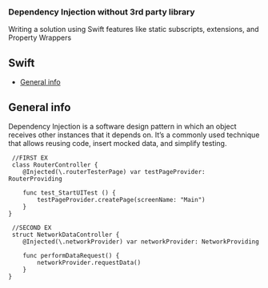 ### Dependency Injection without 3rd party library
Writing a solution using Swift features like static subscripts, extensions, and Property Wrappers

## Swift
* [General info](#general-info)

## General info
Dependency Injection is a software design pattern in which an object receives other instances that it depends on.
It’s a commonly used technique that allows reusing code, insert mocked data, and simplify testing.
	
	
```
 //FIRST EX
 class RouterController {
    @Injected(\.routerTesterPage) var testPageProvider: RouterProviding
    
    func test_StartUITest () {
        testPageProvider.createPage(screenName: "Main")
    }
}

 //SECOND EX
 struct NetworkDataController {
    @Injected(\.networkProvider) var networkProvider: NetworkProviding
    
    func performDataRequest() {
        networkProvider.requestData()
    }
}
```
